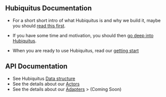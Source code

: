 ## Hubiquitus Documentation

* For a short short intro of what Hubiquitus is and why we build it, maybe you should [read this first](/hubiquitus/hubiquitus/blob/master/docs/Introduction.md).

* If you have some time and motivation, you should then [go deep into Hubiquitus](/hubiquitus/hubiquitus/blob/master/docs/Reference.md).

* When you are ready to use Hubiquitus, read our [getting start](https://github.com/hubiquitus/hubiquitus/blob/master/docs/GettingStart.md)


## API Documentation

* See Hubiquitus [Data structure](https://github.com/hubiquitus/hubiquitus/blob/master/docs/DataStructure.md)
* See the details about our [Actors](https://github.com/hubiquitus/hubiquitus/tree/master/docs/actors)
* See the details about our [Adapters](https://github.com/hubiquitus/hubiquitus/tree/master/docs/adapters) > (Coming Soon)




